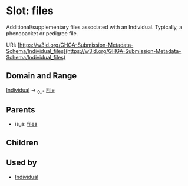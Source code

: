 
# Slot: files


Additional/supplementary files associated with an Individual. Typically, a phenopacket or pedigree file.

URI: [https://w3id.org/GHGA-Submission-Metadata-Schema/Individual_files](https://w3id.org/GHGA-Submission-Metadata-Schema/Individual_files)


## Domain and Range

[Individual](Individual.md) &#8594;  <sub>0..\*</sub> [File](File.md)

## Parents

 *  is_a: [files](files.md)

## Children


## Used by

 * [Individual](Individual.md)
